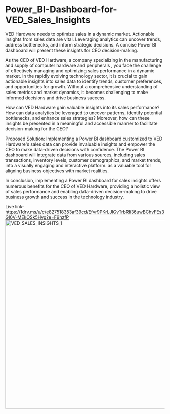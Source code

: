 # Power_BI-Dashboard-for-VED_Sales_Insights
VED Hardware needs to optimize sales in a dynamic market. Actionable insights from sales data are vital. Leveraging analytics can uncover trends, address bottlenecks, and inform strategic decisions. A concise Power BI dashboard will present these insights for CEO decision-making.

As the CEO of VED Hardware, a company specializing in the manufacturing and supply of computer hardware and peripherals , you face the challenge of effectively managing and optimizing sales performance in a dynamic market. In the rapidly evolving technology sector, it is crucial to gain actionable insights into sales data to identify trends, customer preferences, and opportunities for growth. Without a comprehensive understanding of sales metrics and market dynamics, it becomes challenging to make informed decisions and drive business success.

How can VED Hardware gain valuable insights into its sales performance? How can data analytics be leveraged to uncover patterns, identify potential bottlenecks, and enhance sales strategies? Moreover, how can these insights be presented in a meaningful and accessible manner to facilitate decision-making for the CEO?

Proposed Solution:
Implementing a Power BI dashboard customized to VED Hardware's sales data can provide invaluable insights and empower the CEO to make data-driven decisions with confidence. The Power BI dashboard will integrate data from various sources, including sales transactions, inventory levels, customer demographics, and market trends, into a visually engaging and interactive platform.
as a valuable tool for aligning business objectives with market realities.

In conclusion, implementing a Power BI dashboard for sales insights offers numerous benefits for the CEO of VED Hardware, providing a holistic view of sales performance and enabling data-driven decision-making to drive business growth and success in the technology industry.

Live link-https://1drv.ms/u/c/e827518353af39cd/Efvr9PKrLJlGvTrbRIi36uwBChvFEs3GI0V-MEkOSk5Hvg?e=F9hzfP
<img width="598" alt="VED_SALES_INSIGHTS_1" src="https://github.com/jharajni/Power_BI-Dashboard-for-VED_Sales_Insights/assets/91691412/ff66c8f6-9fd6-41c0-9249-156b14baa745">


